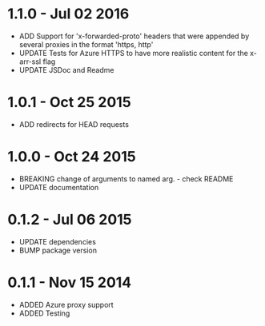 # 1.1.0 - Jul 02 2016
- ADD Support for 'x-forwarded-proto' headers that were appended by several proxies in the format 'https, http'
- UPDATE Tests for Azure HTTPS to have more realistic content for the x-arr-ssl flag
- UPDATE JSDoc and Readme

# 1.0.1 - Oct 25 2015
- ADD redirects for HEAD requests

# 1.0.0 - Oct 24 2015
- BREAKING change of arguments to named arg. - check README
- UPDATE documentation

# 0.1.2 - Jul 06 2015
- UPDATE dependencies
- BUMP package version

# 0.1.1 - Nov 15 2014
- ADDED Azure proxy support
- ADDED Testing
